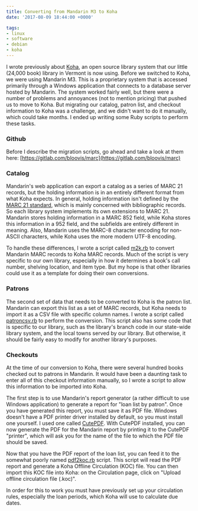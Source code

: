 ```yaml
---
title: Converting from Mandarin M3 to Koha
date: '2017-08-09 18:44:00 +0000'

tags:
- linux
- software
- debian
- koha
---
```


I wrote previously about [Koha](https://koha-community.org/), an open source library system
that our little (24,000 book) library in Vermont is now using.
Before we switched to Koha, we were using Mandarin M3. This is a proprietary
system that is accessed primarily through a Windows application that connects to
a database server hosted by Mandarin.  The system worked fairly well, but there
were a number of problems and annoyances (not to mention pricing) that pushed us
to move to Koha.  But migrating our catalog, patron list, and checkout information
to Koha was a challenge, and we didn't want to do it manually, which could
take months.  I ended up writing some Ruby scripts to perform these tasks.

<!--more-->

### Github

Before I describe the migration scripts, go ahead and take a look at them here:
[https://gitlab.com/bloovis/marc](https://gitlab.com/bloovis/marc)

### Catalog

Mandarin's web application can export a catalog as a series of MARC 21 records,
but the holding information is in an entirely different format from what
Koha expects.  In general, holding information isn't defined by the
[MARC 21 standard](https://www.loc.gov/marc/bibliographic/), which is mainly
concerned with bibliographic records.  So each library
system implements its own extensions to MARC 21.  Mandarin stores holding
information in a MARC 852 field, while Koha stores this information in a 952 field,
and the subfields are entirely different in meaning. Also, Mandarin uses
the MARC-8 character encoding for non-ASCII characters, while Koha uses
the more modern UTF-8 encoding.

To handle these differences, I wrote a script called
[m2k.rb](https://gitlab.com/bloovis/marc/-/blob/master/m2k.rb) to convert
Mandarin MARC records to Koha MARC records.  Much of the script is very
specific to our own library, especially in how it determines a book's
call number, shelving location, and item type.  But my hope is that
other libraries could use it as a template for doing their own conversions.

### Patrons

The second set of data that needs to be converted to Koha is the patron
list.  Mandarin can export this list as a set of MARC records,
but Koha needs to import it as a CSV file with specific column names.
I wrote a script called [patroncsv.rb](https://gitlab.com/bloovis/marc/-/blob/master/patroncsv.rb)
to perform the conversion.  This script also has some code that is specific
to our library, such as the library's branch code in our state-wide library system,
and the local towns served by our library.  But otherwise, it should
be fairly easy to modify for another library's purposes.

### Checkouts

At the time of our conversion to Koha, there were several hundred books checked
out to patrons in Mandarin.  It would have been a daunting task to enter all
of this checkout information manually, so I wrote a script to allow this information
to be imported into Koha.

The first step is to use Mandarin's report generator (a rather difficult to use
Windows application) to generate a report for "loan list by patron".  Once you
have generated this report, you must save it as PDF file.  Windows doesn't have
a PDF printer driver installed by default, so you must install one yourself.
I used one called [CutePDF](http://www.cutepdf.com/).  With CutePDF installed,
you can now generate the PDF for the Mandarin report by printing it to the CutePDF
"printer", which will ask you for the name of the file to which the PDF file should
be saved.

Now that you have the PDF report of the loan list, you can feed it to the
somewhat poorly named [pdf2koc.rb](https://gitlab.com/bloovis/marc/-/blob/master/pdf2koc.rb) script.
This script will read the PDF report and generate a Koha Offline Circulation (KOC)
file.  You can then import this KOC file into Koha: on the Circulation page,
click on "Upload offline circulation file (.koc)".

In order for this to work you must have previously set up your circulation rules,
especially the loan periods, which Koha will use to calculate due dates.
